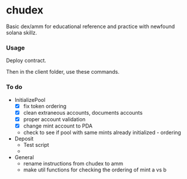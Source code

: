 # chudex
Basic dex/amm for educational reference and practice with newfound solana skillz.

### Usage
Deploy contract.

Then in the client folder, use these commands.

### To do
- InitializePool
    - [x] fix token ordering
    - [x] clean extraneous accounts, documents accounts
    - [x] proper account validation
    - [x] change mint account to PDA
    - check to see if pool with same mints already initialized - ordering
- Deposit
    - Test script
    - 
- General
    - rename instructions from chudex to amm
    - make util functions for checking the ordering of mint a vs b